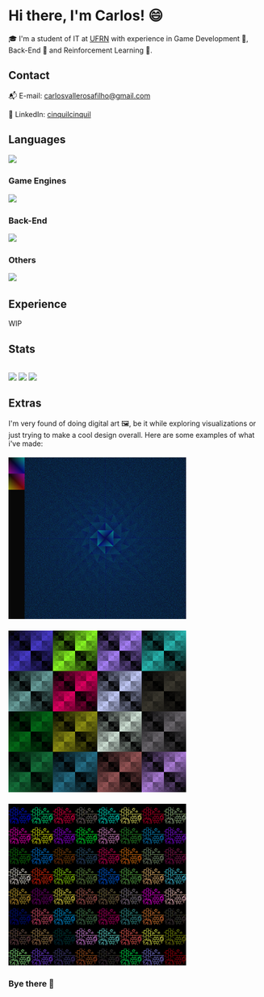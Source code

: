 <h1 align="left">Hi there, I'm Carlos! 😄</h1>

🎓 I'm a student of IT at [UFRN](https://www.ufrn.br) with experience in Game Development 👾, Back-End 💾 and Reinforcement Learning 🤖.

<h2>Contact</h2>

📬 E-mail: carlosvallerosafilho@gmail.com

🏢 LinkedIn: [cinquilcinquil](https://www.linkedin.com/in/cinquilcinquil/)

<h2>Languages</h2>

<img src="https://skillicons.dev/icons?i=python,java,cs,c,haskell">

<h3> Game Engines </h3>
<img src="https://skillicons.dev/icons?i=gamemakerstudio,unity">

<h3> Back-End </h3>
<img src="https://skillicons.dev/icons?i=java,spring,mysql,postgresql">

<h3> Others </h3>
<img src="https://skillicons.dev/icons?i=docker">

<h2>Experience</h2>

WIP

<h2>Stats</h2>

<p>
  <br>
  <img src="http://github-profile-summary-cards.vercel.app/api/cards/stats?username=CinquilCinquil&theme=gotham" href="http://github.com/CinquilCinquil" style="width: 300px;">
  <img src="http://github-profile-summary-cards.vercel.app/api/cards/repos-per-language?username=CinquilCinquil&theme=gotham" href="http://github.com/CinquilCinquil" style="width: 300px;">
  <img src="http://github-profile-summary-cards.vercel.app/api/cards/productive-time?username=CinquilCinquil&theme=gotham&utcOffset=8" href="http://github.com/CinquilCinquil" style="width: 300px;">
</p>

<h2>Extras</h2>

I'm very found of doing digital art 🖼️, be it while exploring visualizations or just trying to make a cool design overall. Here are some examples of what i've made:

####

<img src="https://github.com/CinquilCinquil/CinquilCinquil/blob/main/art1.png" width="352" height="320"/>

####

<img src="https://github.com/CinquilCinquil/CinquilCinquil/blob/main/art2.png" width="352" height="320"/>

####

<img src="https://github.com/CinquilCinquil/CinquilCinquil/blob/main/art3.png" width="352" height="320"/>

### Bye there 👋

<!--
**CinquilCinquil/CinquilCinquil** is a ✨ _special_ ✨ repository because its `README.md` (this file) appears on your GitHub profile.

![](https://github.com/CinquilCinquil/CinquilCinquil/blob/main/wather.gif)

Here are some ideas to get you started:

- 🔭 I’m currently working on ...
- 🌱 I’m currently learning ...
- 👯 I’m looking to collaborate on ...
- 🤔 I’m looking for help with ...
- 💬 Ask me about ...
- 📫 How to reach me: ...
- 😄 Pronouns: ...
- ⚡ Fun fact: ...
-->
